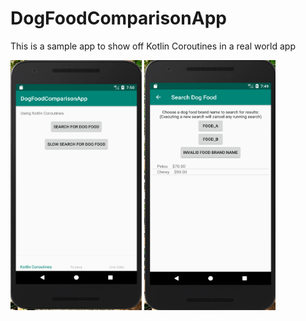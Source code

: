 # DogFoodComparisonApp
This is a sample app to show off Kotlin Coroutines in a real world app

<img src="https://github.com/laurenyew/DogFoodComparisonApp/blob/master/images/DogFoodComparisonAppHomePage.png" width="210" height="400" /> <img src="https://github.com/laurenyew/DogFoodComparisonApp/blob/master/images/DogFoodComparisonAppSearchPage.png" width="210" height="400" />
